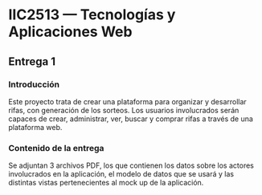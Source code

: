 # IIC2513 — Tecnologías y Aplicaciones Web

## Entrega 1

### Introducción

Este proyecto trata de crear una plataforma para organizar y desarrollar rifas, con generación de los sorteos. Los usuarios involucrados serán capaces de crear, administrar, ver, buscar y comprar rifas a través de una plataforma web.

### Contenido de la entrega

Se adjuntan 3 archivos PDF, los que contienen los datos sobre los actores involucrados en la aplicación, el modelo de datos que se usará y las distintas vistas pertenecientes al mock up de la aplicación.




